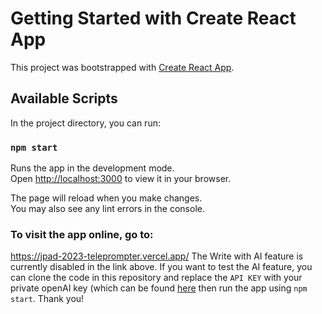 # Getting Started with Create React App

This project was bootstrapped with [Create React App](https://github.com/facebook/create-react-app).

## Available Scripts

In the project directory, you can run:

### `npm start`

Runs the app in the development mode.\
Open [http://localhost:3000](http://localhost:3000) to view it in your browser.

The page will reload when you make changes.\
You may also see any lint errors in the console.

### To visit the app online, go to:
https://jpad-2023-teleprompter.vercel.app/
The Write with AI feature is currently disabled in the link above. If you want to test the AI feature, you can clone the code in this repository and replace the `API KEY` with your private openAI key (which can be found [here](https://platform.openai.com/account/api-keys) then run the app using `npm start`. Thank you!

